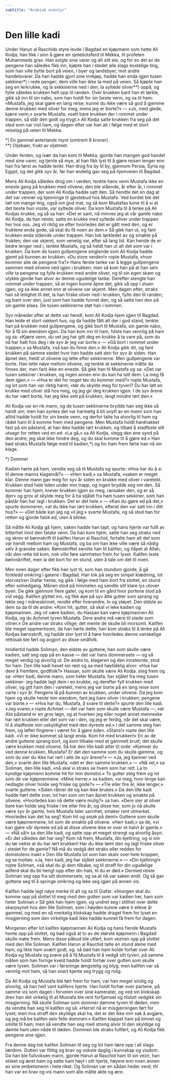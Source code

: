 ```yaml
---
subtitle: "Arabisk eventyr"
---
```


# Den lille kadi

Under Harun al Raschids styre levde i Bagdad en kjøpmann som hette Ali Kodja; han fikk i sinn å gjøre en sjelebotsferd til Mekka, til profeten Muhammeds grav. Han solgte sine varer og alt sitt eie, og for en del av de pengene han således fikk inn, kjøpte han i stedet alle slags kostelige ting, som han ville bytte bort på veien, i byer og landsbyer, mot andre handelsvarer. Da han hadde gjort sine innkjøp, hadde han enda igjen tusen sekkiner*) i rede penger; dem ville han ikke ta med på veien. Så kjøpte han seg en lerkrukke, og la sekkinerne ned i den, la syltede oliver**) oppå, og fylte således krukken helt opp til randen. Over krukken bant han et tørkle, gikk så inn til sin nabo, som han holdt for sin beste venn, og sa til ham: «Mustafa, jeg skal gjøre en lang reise; kunne du ikke være så god å gjemme denne krukken med oliver for meg, mens jeg er borte?» — «Jo, med glede, kjære venn,» svarte Mustafa; «sett bare krukken der i rommet under trappen, så står den godt og trygt.» Ali Kodja satte krukken fra seg på det sted som var vist ham, og dagen efter var han alt i følge med et stort reiselag på veien til Mekka.

*) En gammel østerlands mynt (omtrent 8 kroner).  
**) Oljebaer, frukt av oljetreet.

Under ferden, og især da han kom til Mekka, gjorde han mangen god handel med sine varer, og tjente så mye, at han fikk lyst til å gjøre reisen lenger enn han fra først av hadde tenkt. Han drog fra by til by, gjennom Persia, Syria og Egypt, og det gikk syv år, før han endelig gav seg på hjemveien til Bagdad.

Mens Ali Kodja således drog om i verden, tenkte hans venn Mustafa ikke en eneste gang på krukken med olivene; den ble stående, år efter år, i rommet under trappen, der som Ali Kodja hadde satt den. Så hendte det en dag at det var venner og kjenninge til gjestebud hos Mustafa. Ved bordet ble det talt om mange ting, også om god mat, og så kom Mustafas kone til å si at det beste hun visste, var syltede oliver. Da kom Mustafa til å tenke på Ali Kodjas krukke, og så sa han: «Det er sant, nå minnes jeg at vår gamle nabo Ali Kodja, da han reiste, satte en krukke med syltede oliver under trappen her hos oss. Jeg vil riktig se efter hvorledes det er gått med den, og er fruktene enda gode, så skal du få noen av dem.» Så gikk han ut, og fant krukken enda stående under trappen. Han tok tørkledet av og smakte på frukten; den var skjemt, som venelig var, efter så lang tid. Kan hende de er bedre lenger ned i, tenkte Mustafa, og så heldt han ut alt det som var i krukken. Da kom de tusen gullpengene singlende som Ali Kodja hadde gjemt på bunnen av krukken. «Du store verden!» ropte Mustafa, «hvor kommer alle de pengene fra?» Hans første tanke var å legge gullpengene sammen med olivene ned igjen i krukken; men så kom han på at han selv ville ta pengene og fylle krukken med andre oliver, og til sin egen skam og ulykke gjorde han alvor av denne ugudelige tanke. Derefter stengte han rommet under trappen, så at ingen kunne åpne det, gikk så opp i stuen igjen, og sa ikke annet enn at olivene var skjemt. Men dagen efter, straks han så leilighet til det, la han friske oliver ned i krukken, fylte den til randen, og bant over den, just som han hadde funnet den, og så satte han den på sin gamle plass. De tusen sekkinerne støt han i lommen.

Syv måneder efter at dette var hendt, kom Ali Kodja hjem igjen til Bagdad. Han leide et stort vakkert hus, og da hadde fått alt der i god stand, tenkte han på krukken med gullpengene, og gikk bort til Mustafa, sin gamle nabo, for å få sin eiendom igjen. Da han kom inn til ham, hilste han vennlig på ham og sa: «Kjære venn, du vet jeg har gitt deg en krukke å ta vare på, som du nå har hatt hos deg i de syv år jeg var borte.» — «Gå bort i rommet under trappen,» sa Mustafa, «så kan du finne den.» Ali Kodja gikk dit, og fant krukken på samme stedet hvor han hadde satt den for syv år siden. Han åpnet den, heldt ut olivene og lette efter sekkinerne. Men gullpengene var borte. Han lette nøye mellom olivene, og tenkte at sekkinerne måtte da finnes der, men fant ikke en eneste. Så gikk han til Mustafa og sa: «Det var tusen sekkiner i krukken, og ingen annen enn du kan ha tatt dem. La meg få dem igjen.» — «Hva er det for noget tøv du kommer med?» ropte Mustafa, og lot som han var riktig harm; «tør du skylde meg for tyveri? Du har latt en krukke med oliver stå hos meg, og jeg gir deg krukken igjen. I de syv årene du har vært borte, har jeg ikke sett på krukken, langt mindre rørt den.»

Ali Kodja var en rik mann, og de tusen sekkinerne brydde han seg ikke så hardt om; men han syntes det var harmelig å bli snytt av en mann som han alltid hadde holdt for sin beste venn, og derfor talte ha alvorlig til ham og rådet ham til å komme frem med pengene. Men Mustafa holdt hardnakket fast på sin påstand, at han ikke hadde rørt krukken, og tilbød å stadfeste sitt utsagn for retten ved en ed. «La gå,» sa Ali Kodja, «legg den ene synd på den andre; jeg skal ikke hindre deg, og du skal komme til å gjøre ed.» Han bød straks Mustafa følge med til kadien,*) og for ham frem førte han nå sin klage.

*) Dommer

Kadien hørte på ham, vendte seg så til Mustafa og spurte: «Hva har du å si til denne manns klagemål?» -- «Herr kadi,» sa Mustafa, «saken er meget klar. Denne mann gav meg for syv år siden en krukke med oliver i varetekt. Krukken stod hele tiden under min trapp, og ingen brydde seg om den. Så kommer han hjem, krever krukken igjen av meg, ransaker den, og er så djerv og grov at skylde meg for å ha stjålet fra ham tusen sekkiner, som han påstår han har lagt i krukken. Det er det hele.» — «Kan du gjøre ed på det,» spurte dommeren, «at du ikke har rørt krukken, efterat den var satt inn i ditt hus?» — «Det både kan jeg og vil jeg,» svarte Mustafa, og så stod han for retten og gjorde falsk ed, uten å blinke.

Så måtte Ali Kodja gå hjem, saken hadde han tapt, og hans hjerte var fullt av bitterhet imot den falske venn. Da han kom hjem, satte han seg straks ned og skrev et bønnskrift til kalifen Harun al Raschid, fortalte ham alt det som var hendt mellom ham og Mustafa, og ba om han ikke ville være så nådig selv å granske saken. Bønnskriftet sendte han til kalifen, og håpet at Allah, når den rette tid kom, nok ville føre sannheten frem for lyset. Kalifen leste bønnskriftet, men la det bort for en stund, uten å tale om det til noen.

Men noen dager efter fikk han lyst til, som han stundom gjorde, å gå forkledd omkring i gatene i Bagdad. Han tok på seg en simpel klædning, lot storveziren Giafar hente, og gikk i følge med ham bort fra slottet, en stund efter solnedgang. Månen stod på himmelen og sendte sitt klare lys utover byen. De gikk gjennom flere gater, og kom til en gård hvor portene stod på vid vegg. Kalifen glyttet inn, og fikk øye på syv åtte gutter som sprang og lekte seg i måneskinnet, rendte efter hverandre, lo og støyet. Den eldste av dem sa da til de andre: «Kom hit, gutter, så skal vi leke kadien og kjøpmannen. Jeg vil være kadien, du Hassan kan være kjøpmannen Ali Kodja, og du Achmet tyven Mustafa. Dere andre må være til stede som vitner.» De andre var straks villige; det mente de skulle bli morsomt. Kalifen ble meget oppmerksom, da han hørte dette; han kom straks til å tenke på Ali Kodjas bønnskrift, og hadde stor lyst til å høre hvorledes denne vanskelige rettssak ble ført og avgjort av disse småfolk.

Imidlertid hadde Soliman, den eldste av guttene, han som skulle være kadien, satt seg opp på en kasse — det var hans dommersete — og så meget verdig og alvorlig ut. De andre to, klageren og den innstevnte, stod for ham. Den lille kadi hevet sin røst og sa med høytidelig alvor: «Hva har dere å fremføre, godtfolk?» Hassan, som skulle være Ali Kodja. steg frem og sa: «Herr kadi, denne mann, som heter Mustafa, har stjålet fra meg tusen sekkiner- jeg hadde lagt dem i en krukke, og derefter fylt krukken med oliver, og gitt ham den i varetekt, mens jeg var borte på en lang reise som varte i syv år. Pengene lå på bunnen av krukken, under olivene. Da jeg kom hjem og skulle hente min eiendom, fant jeg bare oliver i krukken; pengene var borte.» — «Hva har du, Mustafa, å svare til dette?» spurte den lille kadi. «Jeg svarer,» ropte Achmet — det var ham som skulle være Mustafa —, «at Alis påstand er en grov løgn, og at hverken jeg eller noget annet menneske har rørt krukken eller det som var i den, og jeg er ferdig, når det skal være, til å stadfeste min uskyldighet med den dyreste ed.» I det samme steg han frem, og løftet fingrene i været for å gjøre eden. «Stans!» ropte den lille kadi. «Vi er ikke kommet så langt enda. Kom hit med krukken!» En av de andre guttene sprang bort, og kom tilbake med et gammelt brutt; det skulle være krukken med olivene. Så tok den lille kadi atter til orde: «Kjenner du ved denne krukken, Mustafa? Er det den samme som du skulle gjemme, og som du sier du ikke har rørt i alle de syv årene?» — «Ja, jeg kjenner ved den,» svarte den lille Mustafa; «det er den samme krukken.» — «Nå vel,» sa Soliman, den lille kadi, «nå skal vi straks se hvem som har rett. La to kyndige kjøpmenn komme hit for min domstol.» To gutter steg frem og lot som de var kjøpmennene. «Mine herrer,» sa kadien, «si meg, hvor lenge kan nedlagte oliver holde seg friske og gode?» — «Tre eller fire år, ikke lenger,» svarte guttene. «Siden råtner de og kan ikke brukes.» Da den lille kadi hadde hørt dette svar, lot han som om han åpnet krukken og smakte på olivene. «Hvorledes kan nå dette være mulig?» sa han. «Dere sier at oliver bare kan holde seg friske i tre eller fire år, og disse her, som jo nå skulle være syv år gamle, hvis Mustafa taler sannhet, smaker rent utmerket. Hvorledes kan det ha seg? Kom hit og smak på dem!» Guttene som skulle være kjøpmennene, lot som de smakte på olivene. «Herr kadi,» sa de, «vi kan gjøre vår dyreste ed på at disse olivene ikke er over et halvt år gamle.» — «Nå så!» sa den lille kadi, og satte opp et meget strengt og alvorlig åsyn. «Er det således det har seg? Kom nå frem, Mustafa, din kjeltring, og si om du tør nekte at du har rørt krukken! Har du ikke tømt den og lagt friske oliver i stedet for de gamle? Nå må du vedgå det straks eller reddes for domstolens makt.» Den lille Mustafa lot som han skalv over hele kroppen, og sa motløs: «Ja, herr kadi, jeg har stjålet sekkinerne.» — «Din kjeltring!» ropte Soliman, «så skal du gi dem tilbake, og til straff for din ugudelige adferd skal du bli hengt opp efter din hals, til du er død.» Dermed reiste Soliman seg opp fra sitt dommersete, og sa at nå var saken endt. Og så gav guttene seg til å springe omkring og leke seg igjen på annen vis.

Kalifen hadde lagt nøye merke til alt og sa til Giafar: «Imorgen skal du komme opp på slottet til meg med den gutten som var kadien her, ham som heter Soliman.» Så gikk han hjem igjen, og undret seg i stillhet over dette skarpsynet hos den lille Soliman, som i høyden kunne være ti elleve år gammel, og med en så merkelig klokskap hadde draget frem for lyset en misgjerning som den virkelige kadi ikke hadde kunnet få frem for dagen.

Morgenen efter lot kalifen kjøpmannen Ali Kodja og hans fiende Mustafa hente opp på slottet, og bød også at to av de største kjøpmenn i Bagdad skulle møte frem. Mens disse påbud ble utført, kom veziren opp på slottet med den lille Soliman. Kalifen Harun al Raschid talte en stund alene med ham, og likte ham svært godt, og. så bød han ham holde forhør over Ali Kodja og Mustafa og prøve på å få Mustafa til å vedgå sitt tyveri, på samme måten som han forrige kveld hadde holdt forhør over gutten som skulle være tyven. Soliman var i førsninge ængstelig og blyg; men kalifen var så vennlig mot ham, så han snart kjente seg trygg og rolig.

Da Ali Kodja og Mustafa ble ført frem for ham, var han meget sindig og alvorlig, så han helt vant kalifens hjerte. Han holdt forhør over partene, på samme vis som dagen i forveien over sine kamerater, og ved sin klokskap drev han det virkelig til at Mustafa ble rent forfjamset og tilslutt vedgikk sin misgjerning. Nå skulle Soliman som dommer dømme tyven til døden, men da vendte han seg til kalifen og så: «Herre! nå er misgjerningen ført for lyset; men hva straff den skyldige skal ha, det er det ikke min sak å avgjøre, og jeg må be kalifen selv felle dommen.» Kalifen klappet ham på kinnet og smilte til ham; men så vendte han seg med streng alvor til den skyldige og dømte ham uten nåde til døden. Dommen ble straks fullført, og Ali Kodja fikk pengene sine igjen.

Fra denne dag tok kalifen Soliman til seg og lot ham lære opp i all slags lærdom. Gutten var flittig og brav og vokste daglig i kunnskap og visdom. Da han ble fullvoksen mann, gjorde Harun al Raschid ham til sin vezir, han elsket og æret ham og satte ham høyt i sitt hjerte, høyere enn noen annen av sine embetsmenn i hele riket. Og Soliman var en sådan heder verd; thi han var en brav og vis mann som alle måtte akte og ære.